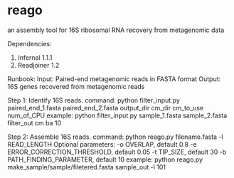 reago
=====

an assembly tool for 16S ribosomal RNA recovery from metagenomic data

Dependencies:

1. Infernal 1.1.1
2. Readjoiner 1.2

Runbook:
Input: Paired-end metagenomic reads in FASTA format
Output: 16S genes recovered from metagenomic reads

Step 1: Identify 16S reads.
command: python filter_input.py paired_end_1.fasta paired_end_2.fasta output_dir cm_dir cm_to_use num_of_CPU
example: python filter_input.py sample_1.fasta sample_2.fasta filter_out cm ba 10

Step 2: Assemble 16S reads.
command: python reago.py filename.fasta -l READ_LENGTH
Optional parameters:
-o OVERLAP, default 0.8
-e ERROR_CORRECTION_THRESHOLD, default 0.05
-t TIP_SIZE, default 30
-b PATH_FINDING_PARAMETER, default 10
example: python reago.py make_sample/sample/filetered.fasta sample_out -l 101

